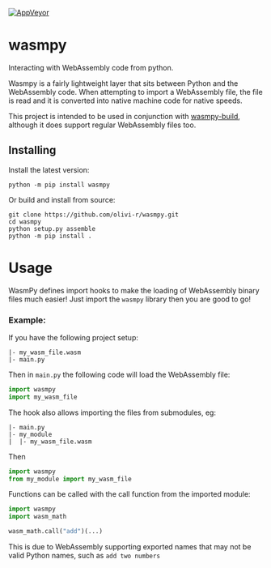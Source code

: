 [![AppVeyor](https://img.shields.io/appveyor/build/olivi-r/wasmpy)](https://ci.appveyor.com/project/olivi-r/wasmpy)

# wasmpy
Interacting with WebAssembly code from python.

Wasmpy is a fairly lightweight layer that sits between Python and the WebAssembly code. When attempting to import a WebAssembly file, the file is read and it is converted into native machine code for native speeds.

This project is intended to be used in conjunction with [wasmpy-build](https://github.com/olivi-r/wasmpy-build), although it does support regular WebAssembly files too.

## Installing

Install the latest version:

```
python -m pip install wasmpy
```

Or build and install from source:


```
git clone https://github.com/olivi-r/wasmpy.git
cd wasmpy
python setup.py assemble
python -m pip install .
```

# Usage
WasmPy defines import hooks to make the loading of WebAssembly binary files much easier! Just import the `wasmpy` library then you are good to go!
### Example:
If you have the following project setup:

```
|- my_wasm_file.wasm
|- main.py
```
Then in `main.py` the following code will load the WebAssembly file:
```py
import wasmpy
import my_wasm_file
```
The hook also allows importing the files from submodules, eg:
```
|- main.py
|- my_module
|  |- my_wasm_file.wasm
```
Then 
```py
import wasmpy
from my_module import my_wasm_file
```

Functions can be called with the call function from the imported module:

```py
import wasmpy
import wasm_math

wasm_math.call("add")(...)
```

This is due to WebAssembly supporting exported names that may not be valid Python names, such as `add two numbers`
